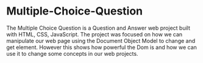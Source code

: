 # Multiple-Choice-Question
The Multiple Choice Question is a Question and Answer web project built with HTML, CSS, JavaScript.
The project was focused on how we can manipulate our web page using the Document Object Model to change and get element.
However this shows how powerful the Dom is and how we can use it to change some concepts in our web projects.
